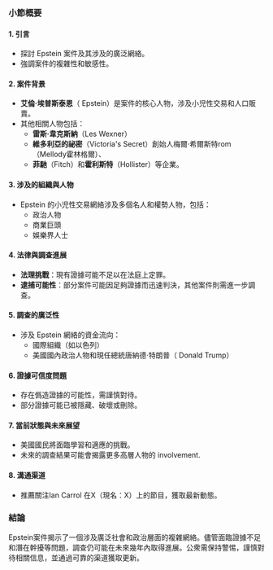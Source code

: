 ### 小節概要

#### 1. 引言
- 探討 Epstein 案件及其涉及的廣泛網絡。
- 強調案件的複雜性和敏感性。

#### 2. 案件背景
- **艾倫·埃普斯泰恩**（ Epstein）是案件的核心人物，涉及小児性交易和人口販賣。
- 其他相關人物包括：
  - **雷斯·韋克斯納**（Les Wexner）
  - **維多利亞的祕密**（Victoria's Secret）創始人梅爾·希爾斯特rom（Mellody霍林格爾）、
  - **菲馳**（Fitch）和**霍利斯特**（Hollister）等企業。

#### 3. 涉及的組織與人物
- Epstein 的小児性交易網絡涉及多個名人和權勢人物，包括：
  - 政治人物
  - 商業巨頭
  - 娛樂界人士

#### 4. 法律與調查進展
- **法理挑戰**：現有證據可能不足以在法庭上定罪。
- **逮捕可能性**：部分案件可能因足夠證據而迅速判決，其他案件則需進一步調查。

#### 5. 調查的廣泛性
- 涉及 Epstein 網絡的資金流向：
  - 國際組織（如以色列）
  - 美國國內政治人物和現任總統唐納德·特朗普（ Donald Trump）

#### 6. 證據可信度問題
- 存在僞造證據的可能性，需謹慎對待。
- 部分證據可能已被隱藏、破壞或刪除。

#### 7. 當前狀態與未來展望
- 美國國民將面臨學習和適應的挑戰。
- 未來的調查結果可能會揭露更多高層人物的 involvement.

#### 8. 溝通渠道
- 推薦關注Ian Carrol 在X（現名：X）上的節目，獲取最新動態。

### 結論
 Epstein案件揭示了一個涉及廣泛社會和政治層面的複雜網絡。儘管面臨證據不足和潛在幹擾等問題，調查仍可能在未來幾年內取得進展。公衆需保持警惕，謹慎對待相關信息，並通過可靠的渠道獲取更新。